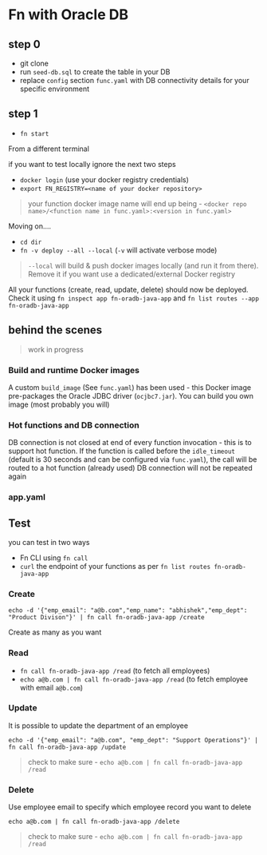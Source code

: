 # Fn with Oracle DB

## step 0

- git clone
- run `seed-db.sql` to create the table in your DB
- replace `config` section `func.yaml` with DB connectivity details for your specific environment

## step 1

- `fn start`

From a different terminal

if you want to test locally ignore the next two steps

- `docker login` (use your docker registry credentials)
- `export FN_REGISTRY=<name of your docker repository>`

> your function docker image name will end up being - `<docker repo name>/<function name in func.yaml>:<version in func.yaml>`

Moving on....

- `cd dir`
- `fn -v deploy --all --local` (`-v` will activate verbose mode)

> `--local` will build & push docker images locally (and run it from there). Remove it if you want use a dedicated/external Docker registry

All your functions (create, read, update, delete) should now be deployed. Check it using `fn inspect app fn-oradb-java-app` and `fn list routes --app fn-oradb-java-app`

## behind the scenes

> work in progress

### Build and runtime Docker images

A custom `build_image` (See `func.yaml`) has been used - this Docker image pre-packages the Oracle JDBC driver (`ocjbc7.jar`). You can build you own image (most probably you will)

### Hot functions and DB connection

DB connection is not closed at end of every function invocation - this is to support hot function. If the function is called before the `idle_timeout` (default is 30 seconds and can be configured via `func.yaml`), the call will be routed to a hot function (already used) DB connection will not be repeated again 

### app.yaml

## Test

you can test in two ways

- Fn CLI using `fn call`
- `curl` the endpoint of your functions as per `fn list routes fn-oradb-java-app`


### Create

`echo -d '{"emp_email": "a@b.com","emp_name": "abhishek","emp_dept": "Product Divison"}' | fn call fn-oradb-java-app /create`

Create as many as you want

### Read

- `fn call fn-oradb-java-app /read` (to fetch all employees)
- `echo a@b.com | fn call fn-oradb-java-app /read` (to fetch employee with email `a@b.com`)

### Update

It is possible to update the department of an employee

`echo -d '{"emp_email": "a@b.com", "emp_dept": "Support Operations"}' | fn call fn-oradb-java-app /update`

> check to make sure - `echo a@b.com | fn call fn-oradb-java-app /read`

### Delete

Use employee email to specify which employee record you want to delete

`echo a@b.com | fn call fn-oradb-java-app /delete`

> check to make sure - `echo a@b.com | fn call fn-oradb-java-app /read`
